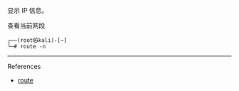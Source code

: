 显示 IP 信息。

查看当前网段

```shell
┌──(root㉿kali)-[~]
└─# route -n
```

---

References

- [route](https://www.kali.org/tools/net-tools/#route)